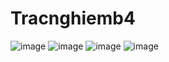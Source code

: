 # Tracnghiemb4

![image](https://github.com/nnhnhu/Classes-and-objects/assets/143105183/43def120-2dc9-4c34-9829-9e2b24fdfb5e)
![image](https://github.com/nnhnhu/Classes-and-objects/assets/143105183/79a4ac92-fa85-4824-adf1-cdc6694b13f7)
![image](https://github.com/nnhnhu/Classes-and-objects/assets/143105183/22a79154-a305-4d77-90b7-65b991a07bfa)
![image](https://github.com/nnhnhu/Classes-and-objects/assets/143105183/0a884591-6614-4914-9e70-7cffb71cefc1)
